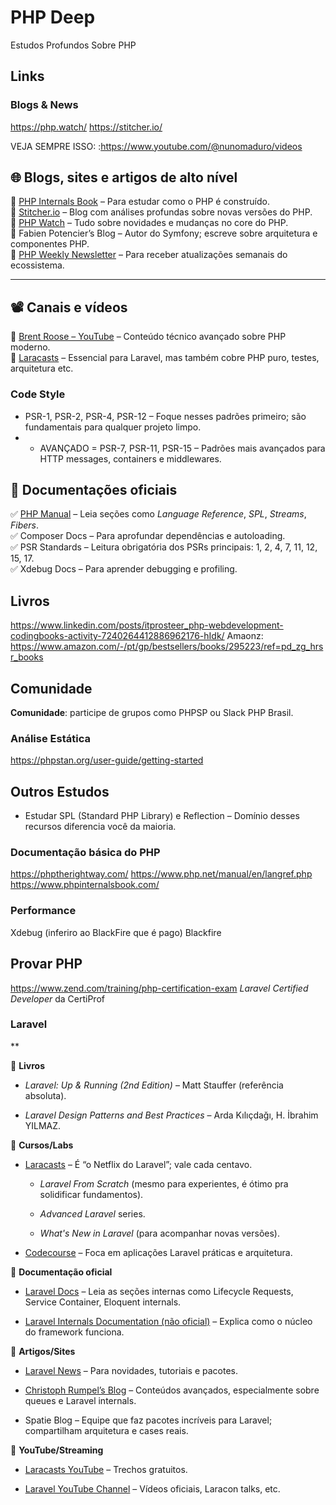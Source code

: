 # PHP Deep
Estudos Profundos Sobre PHP

## Links

### Blogs & News

https://php.watch/
https://stitcher.io/

VEJA SEMPRE ISSO: :https://www.youtube.com/@nunomaduro/videos
## 🌐 **Blogs, sites e artigos de alto nível**

🔹 [PHP Internals Book](https://www.phpinternalsbook.com/) – Para estudar como o PHP é construído.  
🔹 [Stitcher.io](https://stitcher.io/) – Blog com análises profundas sobre novas versões do PHP.  
🔹 [PHP Watch](https://php.watch/) – Tudo sobre novidades e mudanças no core do PHP.  
🔹 Fabien Potencier’s Blog – Autor do Symfony; escreve sobre arquitetura e componentes PHP.  
🔹 [PHP Weekly Newsletter](https://www.phpweekly.com/) – Para receber atualizações semanais do ecossistema.

---

## 📽️ **Canais e vídeos**

🎥 [Brent Roose – YouTube](https://www.youtube.com/c/BrentRoose) – Conteúdo técnico avançado sobre PHP moderno.  
🎥 [Laracasts](https://laracasts.com/) – Essencial para Laravel, mas também cobre PHP puro, testes, arquitetura etc.

### Code Style
+ PSR-1, PSR-2, PSR-4, PSR-12 – Foque nesses padrões primeiro; são fundamentais para qualquer projeto limpo.
+ + AVANÇADO = PSR-7, PSR-11, PSR-15 – Padrões mais avançados para HTTP messages, containers e middlewares.
## 📑 **Documentações oficiais**

✅ [PHP Manual](https://www.php.net/manual/en/) – Leia seções como _Language Reference_, _SPL_, _Streams_, _Fibers_.  
✅ Composer Docs – Para aprofundar dependências e autoloading.  
✅ PSR Standards – Leitura obrigatória dos PSRs principais: 1, 2, 4, 7, 11, 12, 15, 17.  
✅ Xdebug Docs – Para aprender debugging e profiling.
## Livros
https://www.linkedin.com/posts/itprosteer_php-webdevelopment-codingbooks-activity-7240264412886962176-hIdk/
Amaonz: https://www.amazon.com/-/pt/gp/bestsellers/books/295223/ref=pd_zg_hrsr_books
## Comunidade
**Comunidade**: participe de grupos como PHPSP ou Slack PHP Brasil.
### Análise Estática
https://phpstan.org/user-guide/getting-started
## Outros Estudos
+ Estudar SPL (Standard PHP Library) e Reflection – Domínio desses recursos diferencia você da maioria.
### Documentação básica do PHP
https://phptherightway.com/
https://www.php.net/manual/en/langref.php
https://www.phpinternalsbook.com/
### Performance
Xdebug (inferiro ao BlackFire que é pago)
Blackfire

## Provar PHP
https://www.zend.com/training/php-certification-exam
_Laravel Certified Developer_ da CertiProf

### Laravel
**

🔹 **Livros**

- _Laravel: Up & Running (2nd Edition)_ – Matt Stauffer (referência absoluta).
    
- _Laravel Design Patterns and Best Practices_ – Arda Kılıçdağı, H. İbrahim YILMAZ.
    

🔹 **Cursos/Labs**

- [Laracasts](https://laracasts.com/) – É “o Netflix do Laravel”; vale cada centavo.
    
    - _Laravel From Scratch_ (mesmo para experientes, é ótimo pra solidificar fundamentos).
        
    - _Advanced Laravel_ series.
        
    - _What's New in Laravel_ (para acompanhar novas versões).
        
- [Codecourse](https://codecourse.com/) – Foca em aplicações Laravel práticas e arquitetura.
    

🔹 **Documentação oficial**

- [Laravel Docs](https://laravel.com/docs) – Leia as seções internas como Lifecycle Requests, Service Container, Eloquent internals.
    
- [Laravel Internals Documentation (não oficial)](https://laravel-internals.readthedocs.io/) – Explica como o núcleo do framework funciona.
    

🔹 **Artigos/Sites**

- [Laravel News](https://laravel-news.com/) – Para novidades, tutoriais e pacotes.
    
- [Christoph Rumpel’s Blog](https://christoph-rumpel.com/) – Conteúdos avançados, especialmente sobre queues e Laravel internals.
    
- Spatie Blog – Equipe que faz pacotes incríveis para Laravel; compartilham arquitetura e cases reais.
    

🔹 **YouTube/Streaming**

- [Laracasts YouTube](https://www.youtube.com/user/laracasts) – Trechos gratuitos.
    
- [Laravel YouTube Channel](https://www.youtube.com/@Laravel) – Vídeos oficiais, Laracon talks, etc.